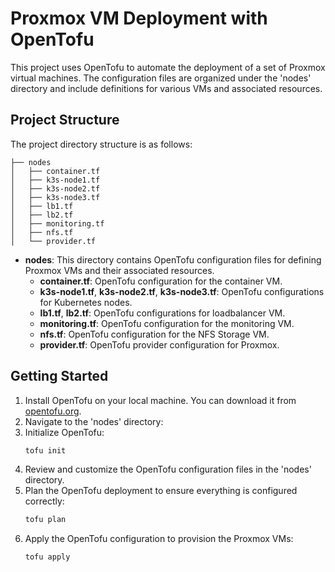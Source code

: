 # Proxmox VM Deployment with OpenTofu

This project uses OpenTofu to automate the deployment of a set of Proxmox virtual machines. The configuration files are organized under the 'nodes' directory and include definitions for various VMs and associated resources.

## Project Structure

The project directory structure is as follows:

```
├── nodes
│   ├── container.tf
│   ├── k3s-node1.tf
│   ├── k3s-node2.tf
│   ├── k3s-node3.tf
│   ├── lb1.tf
│   ├── lb2.tf
│   ├── monitoring.tf
│   ├── nfs.tf
│   └── provider.tf
```

- **nodes**: This directory contains OpenTofu configuration files for defining Proxmox VMs and their associated resources.
  - **container.tf**: OpenTofu configuration for the container VM.
  - **k3s-node1.tf**, **k3s-node2.tf**, **k3s-node3.tf**: OpenTofu configurations for Kubernetes nodes.
  - **lb1.tf**, **lb2.tf**: OpenTofu configurations for loadbalancer VM.
  - **monitoring.tf**: OpenTofu configuration for the monitoring VM.
  - **nfs.tf**: OpenTofu configuration for the NFS Storage VM.
  - **provider.tf**: OpenTofu provider configuration for Proxmox.

## Getting Started

1. Install OpenTofu on your local machine. You can download it from [opentofu.org](https://opentofu.org/docs/intro/install/).
1. Navigate to the 'nodes' directory:
1. Initialize OpenTofu:
   ```bash
   tofu init
   ```
1. Review and customize the OpenTofu configuration files in the 'nodes' directory.
1. Plan the OpenTofu deployment to ensure everything is configured correctly:
   ```bash
   tofu plan
   ```
1. Apply the OpenTofu configuration to provision the Proxmox VMs:
   ```bash
   tofu apply
   ```
